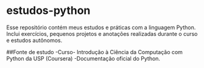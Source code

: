 # estudos-python
Esse repositório contém meus estudos e práticas com  a linguagem Python.
Inclui exercícios, pequenos projetos e anotações realizadas durante o curso e estudos autônomos.

##Fonte de estudo
-Curso- Introdução à Ciência da Computação com Python da USP (Coursera)
-Documentação oficial do Python.

